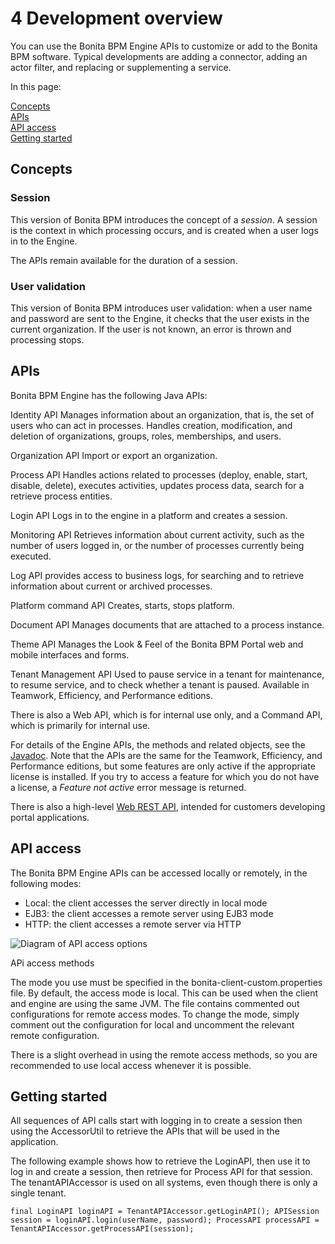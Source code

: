 # 4 Development overview


You can use the Bonita BPM Engine APIs to customize or add to the Bonita BPM
software. Typical developments are adding a connector, adding an actor filter,
and replacing or supplementing a service.


In this page: 


[Concepts](#L363)  
[APIs](#L373)  
[API access](#L365)  
[Getting started](#L832)


## Concepts


### Session


This version of Bonita BPM introduces the concept of a _session_. A
session is the context in which processing occurs, and is created when a user
logs in to the Engine. 


The APIs remain available for the duration of a session. 


### User validation


This version of Bonita BPM introduces user validation: when a user name and
password are sent to the Engine, it checks that the user exists in the current
organization. If the user is not known, an error is thrown and processing
stops.





## APIs


Bonita BPM Engine has the following Java APIs:

Identity API
Manages information about an organization, that is, the set of users
who can act in processes. Handles creation, modification, and deletion
of organizations, groups, roles, memberships, and users.

Organization API
Import or export an organization.

Process API
Handles actions related to processes (deploy, enable, start, disable,
delete), executes activities, updates process data, search for a
retrieve process entities.

Login API
Logs in to the engine in a platform and creates a
session.

Monitoring API
Retrieves information about current activity, such as the number of
users logged in, or the number of processes currently being
executed.

Log API
provides access to business logs, for searching and to retrieve
information about current or archived processes.

Platform command API
Creates, starts, stops platform.

Document API
Manages documents that are attached to a process instance.

Theme API
Manages the Look & Feel of the Bonita BPM Portal web and mobile interfaces and forms.

Tenant Management API
Used to pause service in a tenant for maintenance, to resume service, and to check whether a tenant is paused. Available in Teamwork, Efficiency, and Performance editions.

There is also a Web API, which is for internal use only, and a Command API,
which is primarily for internal use.


For details of the Engine APIs, the methods and related objects, see the 
[Javadoc](/javadoc-71). 
Note that the APIs are the same for the Teamwork, Efficiency, and Performance editions, but some features are only active if the appropriate license is installed. 
If you try to access a feature for which you do not have a license, a _Feature not active_ error message is returned.


There is also a high-level [Web REST API](/rest-api-overview-0), intended for customers developing portal applications.





## API access


The Bonita BPM Engine APIs can be accessed locally or remotely, in the following
modes:

* Local: the client accesses the server directly in local mode
* EJB3: the client accesses a remote server using EJB3 mode
* HTTP: the client accesses a remote server via HTTP

![Diagram of API access options](images/images-6_0/dev_overview_api_access.png)

APi access methods


The mode you use must be specified in the bonita-client-custom.properties file. By
default, the access mode is local. This can be used when the client and engine
are using the same JVM. The file contains commented out configurations for
remote access modes. To change the mode, simply comment out the configuration
for local and uncomment the relevant remote configuration.


There is a slight overhead in using the remote access methods, so you are recommended to use local access whenever it is possible.





## Getting started


All sequences of API calls start with logging in to create a session then
using the AccessorUtil to retrieve the APIs that will be used in the
application.


The following example shows how to retrieve the LoginAPI, then use it to log
in and create a session, then retrieve for Process API for that session. 
The tenantAPIAccessor is used on all systems, even though there is only a single tenant.

`
final LoginAPI loginAPI = TenantAPIAccessor.getLoginAPI();
APISession session = loginAPI.login(userName, password);
ProcessAPI processAPI = TenantAPIAccessor.getProcessAPI(session);
`